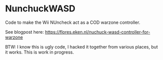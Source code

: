 # NunchuckWASD
Code to make the Wii NUncheck act as a COD warzone controller.

See blogpost here: https://flores.eken.nl/nuchuck-wasd-controller-for-warzone

BTW: I know this is ugly code, I hacked it together from various places, but it works. This is work in progress.